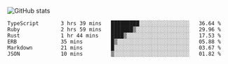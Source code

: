 ![GitHub stats](https://github-readme-stats.vercel.app/api?username=ksk001100&show_icons=true&theme=tokyonight)

<!--START_SECTION:waka-->

```text
TypeScript       3 hrs 39 mins   █████████░░░░░░░░░░░░░░░░   36.64 %
Ruby             2 hrs 59 mins   ███████▒░░░░░░░░░░░░░░░░░   29.96 %
Rust             1 hr 44 mins    ████▒░░░░░░░░░░░░░░░░░░░░   17.53 %
ERB              35 mins         █▒░░░░░░░░░░░░░░░░░░░░░░░   05.88 %
Markdown         21 mins         █░░░░░░░░░░░░░░░░░░░░░░░░   03.67 %
JSON             10 mins         ▒░░░░░░░░░░░░░░░░░░░░░░░░   01.82 %
```

<!--END_SECTION:waka-->
